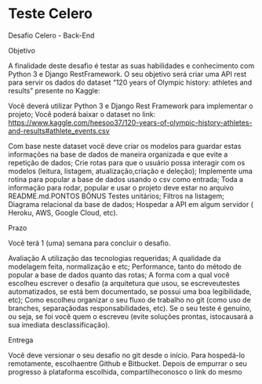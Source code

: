 # Teste Celero

Desafio Celero - Back-End

Objetivo

A finalidade deste desafio é testar as suas habilidades e conhecimento com Python 3 e Django RestFramework. O seu objetivo será criar uma API rest para servir os dados do dataset “120 years of Olympic history: athletes and results” presente no Kaggle:

Você deverá utilizar Python 3 e Django Rest Framework para implementar o projeto;
Você poderá baixar o dataset no link:
https://www.kaggle.com/heesoo37/120-years-of-olympic-history-athletes-and-results#athlete_events.csv

Com base neste dataset você deve criar os modelos para guardar estas informações na base de dados de maneira organizada e que evite a repetição de dados;
Crie rotas para que o usuário possa interagir com os modelos (leitura, listagem, atualização,criação e deleção);
Implemente uma rotina para popular a base de dados usando o csv como entrada;
Toda a informação para rodar, popular e usar o projeto deve estar no arquivo README.md.PONTOS BÔNUS
Testes unitários;
Filtros na listagem;
Diagrama relacional da base de dados;
Hospedar a API em algum servidor (​Heroku, AWS, Google Cloud, etc​).

Prazo

Você terá 1 (uma) semana para concluir o desafio.

Avaliação
A utilização das tecnologias requeridas;
A qualidade da modelagem feita, normalização e etc;
Performance, tanto do método de popular a base de dados quanto das rotas;
A forma com a qual você escolheu escrever o desafio (a arquitetura que usou, se escreveutestes automatizados, se está bem documentado, se possui uma boa legibilidade, etc);
Como escolheu organizar o seu fluxo de trabalho no git (como uso de branches, separaçãodas responsabilidades, etc).
Se o seu teste é genuíno, ou seja, se foi você quem o escreveu (evite soluções prontas, istocausará a sua imediata desclassificação).

Entrega

Você deve versionar o seu desafio no ​git​ desde o início. Para hospedá-lo remotamente, escolhaentre ​Github​ e ​Bitbucket​. Depois de empurrar o seu progresso à plataforma escolhida, compartilheconosco o link do mesmo